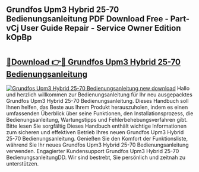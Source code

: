 ## Grundfos Upm3 Hybrid 25-70 Bedienungsanleitung PDF Download Free - Part-vCj User Guide Repair - Service Owner Edition kOpBp

# <h2><a href="http://df5u7qg.blite.top/?on=Grundfos+Upm3+Hybrid+25-70+Bedienungsanleitung">🔗Download 👉🔴 Grundfos Upm3 Hybrid 25-70 Bedienungsanleitung</a></h2>

[![Grundfos Upm3 Hybrid 25-70 Bedienungsanleitung new download](https://i.imgur.com/lujVjoI.png)](http://df5u7qg.blite.top/?on=Grundfos+Upm3+Hybrid+25-70+Bedienungsanleitung)
Hallo und herzlich willkommen zur Bedienungsanleitung für Ihr neu ausgepacktes Grundfos Upm3 Hybrid 25-70 Bedienungsanleitung. Dieses Handbuch soll Ihnen helfen, das Beste aus Ihrem Produkt herauszuholen, indem es einen umfassenden Überblick über seine Funktionen, den Installationsprozess, die Bedienungsanleitung, Wartungstipps und Fehlerbehebungsverfahren gibt. Bitte lesen Sie sorgfältig Dieses Handbuch enthält wichtige Informationen zum sicheren und effektiven Betrieb Ihres neuen Grundfos Upm3 Hybrid 25-70 Bedienungsanleitung. Genießen Sie den Komfort der Funktionsliste, während Sie Ihr neues Grundfos Upm3 Hybrid 25-70 Bedienungsanleitung verwenden. Engagierter Kundensupport Grundfos Upm3 Hybrid 25-70 BedienungsanleitungDD. Wir sind bestrebt, Sie persönlich und zeitnah zu unterstützen.
